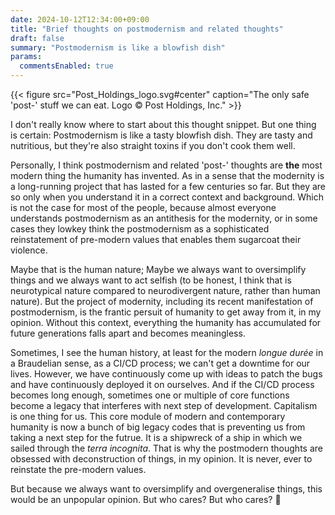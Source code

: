 ```yaml
---
date: 2024-10-12T12:34:00+09:00
title: "Brief thoughts on postmodernism and related thoughts"
draft: false
summary: "Postmodernism is like a blowfish dish"
params:
  commentsEnabled: true
---
```

{{< figure src="Post_Holdings_logo.svg#center" caption="The only safe 'post-' stuff we can eat. Logo &copy; Post Holdings, Inc." >}}

I don't really know where to start about this thought snippet. But one thing is certain: Postmodernism is like a tasty blowfish dish. They are tasty and nutritious, but they're also straight toxins if you don't cook them well.

Personally, I think postmodernism and related 'post-' thoughts are **the** most modern thing the humanity has invented. As in a sense that the modernity is a long-running project that has lasted for a few centuries so far. But they are so only when you understand it in a correct context and background. Which is not the case for most of the people, because almost everyone understands postmodernism as an antithesis for the modernity, or in some cases they lowkey think the postmodernism as a sophisticated reinstatement of pre-modern values that enables them sugarcoat their violence.

Maybe that is the human nature; Maybe we always want to oversimplify things and we always want to act selfish (to be honest, I think that is neurotypical nature compared to neurodivergent nature, rather than human nature). But the project of modernity, including its recent manifestation of postmodernism, is the frantic persuit of humanity to get away from it, in my opinion. Without this context, everything the humanity has accumulated for future generations falls apart and becomes meaningless.

Sometimes, I see the human history, at least for the modern _longue durée_ in a Braudelian sense, as a CI/CD process; we can't get a downtime for our lives. However, we have continuously come up with ideas to patch the bugs and have continuously deployed it on ourselves. And if the CI/CD process becomes long enough, sometimes one or multiple of core functions become a legacy that interferes with next step of development. Capitalism is one thing for us. This core module of modern and contemporary humanity is now a bunch of big legacy codes that is preventing us from taking a next step for the futrue. It is a shipwreck of a ship in which we sailed through the _terra incognita_. That is why the postmodern thoughts are obsessed with deconstruction of things, in my opinion. It is never, ever to reinstate the pre-modern values.

But because we always want to oversimplify and overgeneralise things, this would be an unpopular opinion. But who cares? But who cares? &#129760;
